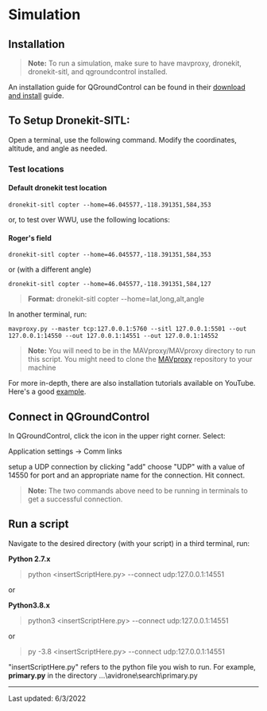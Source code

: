 # Simulation

## Installation
>**Note:** To run a simulation, make sure to have mavproxy, dronekit, dronekit-sitl, and qgroundcontrol installed.


An installation guide for QGroundControl can be found in their [download and install](https://docs.qgroundcontrol.com/master/en/getting_started/download_and_install.html) guide.

## To Setup Dronekit-SITL:
Open a terminal, use the following command. Modify the coordinates, altitude, and angle as needed.

### Test locations

#### Default dronekit test location

```{bash}
dronekit-sitl copter --home=46.045577,-118.391351,584,353
```

or, to test over WWU, use the following locations:

#### Roger's field

```{bash}
dronekit-sitl copter --home=46.045577,-118.391351,584,353
```

or (with a different angle)

```{bash}
dronekit-sitl copter --home=46.045577,-118.391351,584,127
```

>**Format:** dronekit-sitl copter --home=lat,long,alt,angle

In another terminal, run:
```{bash}
mavproxy.py --master tcp:127.0.0.1:5760 --sitl 127.0.0.1:5501 --out 127.0.0.1:14550 --out 127.0.0.1:14551 --out 127.0.0.1:14552
```

>**Note:** You will need to be in the MAVproxy/MAVproxy directory to run this script. You might need to clone the [MAVproxy](https://github.com/ArduPilot/MAVProxy) repository to your machine


For more in-depth, there are also installation tutorials available on YouTube. Here's a good [example](https://www.youtube.com/watch?v=h5vAjbsNUV8&ab_channel=PatchNFielder).

## Connect in QGroundControl
In QGroundControl, click the icon in the upper right corner. Select:

Application settings -> Comm links 

setup a UDP connection by clicking "add" choose "UDP" with a value of 14550 for port and an appropriate name for the connection. Hit connect.

>**Note:** The two commands above need to be running in terminals to get a successful connection.

## Run a script
Navigate to the desired directory (with your script) in a third terminal, run:


**Python 2.7.x**
> python <insertScriptHere.py> --connect udp:127.0.0.1:14551

or

**Python3.8.x**

> python3 <insertScriptHere.py> --connect udp:127.0.0.1:14551

or

> py -3.8 <insertScriptHere.py> --connect udp:127.0.0.1:14551


"insertScriptHere.py" refers to the python file you wish to run. For example, **primary.py** in the directory 
...\avidrone\search\primary.py

---
Last updated: 6/3/2022
